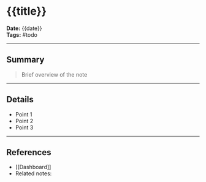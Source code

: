 # {{title}}

**Date:** {{date}}  
**Tags:** #todo  

---

## Summary
> Brief overview of the note

---

## Details
- Point 1
- Point 2
- Point 3

---

## References
- [[Dashboard]]
- Related notes: 

